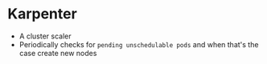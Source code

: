 # Karpenter

- A cluster scaler
- Periodically checks for `pending unschedulable pods` and when that's the case create new nodes
